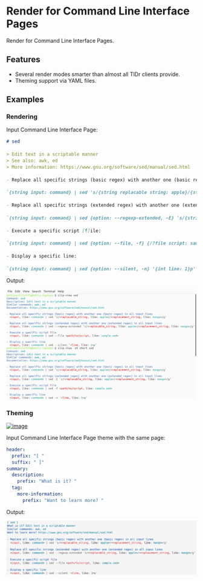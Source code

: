 # Render for Command Line Interface Pages

Render for Command Line Interface Pages.

## Features

- Several render modes smarter than almost all TlDr clients provide.
- Theming support via YAML files.

## Examples

### Rendering

Input Command Line Interface Page:

```md
# sed

> Edit text in a scriptable manner
> See also: awk, ed
> More information: https://www.gnu.org/software/sed/manual/sed.html

- Replace all specific strings (basic regex) with another one (basic regex) in all input lines:

`{string input: command} | sed 's/{string replacable string: apple}/{string replacement string: mango}/g'`

- Replace all specific strings (extended regex) with another one (extended regex) in all input lines:

`{string input: command} | sed {option: --regexp-extended, -E} 's/{string replacable string: apple}/{string replacement string: mango}/g'`

- Execute a specific script [f]ile:

`{string input: command} | sed {option: --file, -f} {/?file script: sample.sed}`

- Display a specific line:

`{string input: command} | sed {option: --silent, -n} '{int line: 1}p'`
```

Output:

![page](./screenshot.jpg)

### Theming

[![image](https://img.shields.io/badge/json-schema-red)](https://github.com/emilyseville7cfg-better-tldr/prototypes/blob/main/clip-view/theme.json)

Input Command Line Interface Page theme with the same page:

```yaml
header:
  prefix: "[ "
  suffix: " ]"
summary:
  description:
    prefix: "What is it? "
  tag:
    more-information:
      prefix: "Want to learn more? "
```

Output:

![page](./theme-screenshot.jpg)
